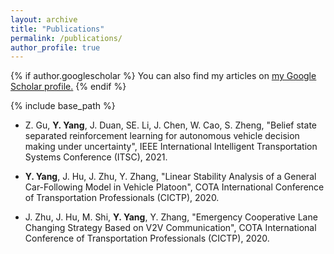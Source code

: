```yaml
---
layout: archive
title: "Publications"
permalink: /publications/
author_profile: true
---
```


{% if author.googlescholar %}
  You can also find my articles on <u><a href="{{author.googlescholar}}">my Google Scholar profile</a>.</u>
{% endif %}

{% include base_path %}

<!--
{% for post in site.publications reversed %}
  {% include archive-single.html %}
{% endfor %}
-->

- Z. Gu, **Y. Yang**, J. Duan, SE. Li, J. Chen, W. Cao, S. Zheng, "Belief state separated reinforcement learning for autonomous vehicle decision making under uncertainty", IEEE International Intelligent Transportation Systems Conference (ITSC), 2021.
- **Y. Yang**, J. Hu, J. Zhu, Y. Zhang, "Linear Stability Analysis of a General Car-Following Model in Vehicle Platoon", COTA International Conference of Transportation Professionals (CICTP), 2020.

- J. Zhu, J. Hu, M. Shi, **Y. Yang**, Y. Zhang, "Emergency Cooperative Lane Changing Strategy Based on V2V Communication", COTA International Conference of Transportation Professionals (CICTP), 2020.

